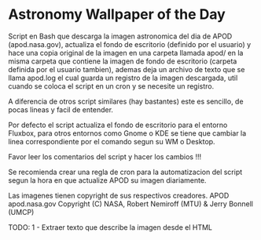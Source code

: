 # Astronomy Wallpaper of the Day
Script en Bash que descarga la imagen astronomica del dia de APOD (apod.nasa.gov), actualiza el fondo de escritorio (definido por el usuario) y hace una copia original de la imagen en una carpeta llamada apod/ en la misma carpeta que contiene la imagen de fondo de escritorio (carpeta definida por el usuario tambien), ademas deja un archivo de texto que se llama apod.log el cual guarda un registro de la imagen descargada, util cuando se coloca el script en un cron y se necesite un registro.

A diferencia de otros script similares (hay bastantes) este es sencillo, de pocas lineas y facil de entender.

Por defecto el script actualiza el fondo de escritorio para el entorno Fluxbox, para otros entornos como Gnome o KDE se tiene que cambiar la linea correspondiente por el comando segun su WM o Desktop.

Favor leer los comentarios del script y hacer los cambios !!!

Se recomienda crear una regla de cron para la automatizacion del script segun la hora en que actualize APOD su imagen diariamente.

Las imagenes tienen copyright de sus respectivos creadores.
APOD apod.nasa.gov Copyright (C) NASA, Robert Nemiroff (MTU) & Jerry Bonnell (UMCP)

TODO:
1 - Extraer texto que describe la imagen desde el HTML
